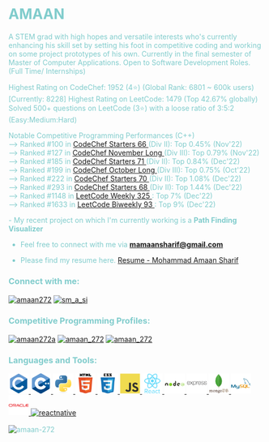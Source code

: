 <font color=" #80CCCC"> 
<h1>AMAAN</h1>
   <p align="left">
  A STEM grad with high hopes and versatile interests who's currently enhancing his skill set by setting his foot in competitive coding and working on some project prototypes of his own. 
  Currently in the final semester of Master of Computer Applications. 
  Open to Software Development Roles. (Full Time/ Internships) 
  </p>
   <p align="left">
  Highest Rating on CodeChef: 1952 (4⭐) (Global Rank: 6801 ~ 600k users) [Currently: 8228]
  Highest Rating on LeetCode: 1479 (Top 42.67% globally) 
  Solved 500+ questions on LeetCode (3⭐) with a loose ratio of 3:5:2 (Easy:Medium:Hard) 
   </p>
   <p align="left">
  Notable Competitive Programming Performances (C++) 
    <br>
    --> Ranked #100 in <a href="codechef.com/START66"> CodeChef Starters 66 </a> (Div II): Top 0.45% (Nov'22) 
    <br>
    --> Ranked #127 in <a href="codechef.com/NOV221"> CodeChef November Long </a> (Div III): Top 0.79% (Nov'22) 
    <br>
    --> Ranked #185 in <a href="codechef.com/START71"> CodeChef Starters 71 </a> (Div II): Top 0.84% (Dec'22) 
    <br>
    --> Ranked #199 in <a href="codechef.com/OCT221"> CodeChef October Long </a> (Div III): Top 0.75% (Oct'22) 
    <br>
    --> Ranked #222 in <a href="codechef.com/START70"> CodeChef Starters 70 </a> (Div II): Top 1.08% (Dec'22) 
    <br>
    --> Ranked #293 in <a href="codechef.com/START68"> CodeChef Starters 68 </a> (Div II): Top 1.44% (Dec'22) 
    <br>
    --> Ranked #1148 in <a href="leetcode.com/contest/weekly-contest-325/"> LeetCode Weekly 325 </a>: Top 7% (Dec'22) 
    <br>
    --> Ranked #1633 in <a href="https://www.leetcode.com/contest/biweekly-contest-93/"> LeetCode Biweekly 93 </a>: Top 9% (Dec'22)
   </p>
- My recent project on which I'm currently working is a <b> Path Finding Visualizer </b>

- Feel free to connect with me via **mamaansharif@gmail.com**

- Please find my resume here. <a href="https://docs.google.com/document/d/1VkdpRlVtDW3lUaMdmgF_ynL4cpQdVpnN-41oaIHAsbg/edit?usp=sharing"> Resume - Mohammad Amaan Sharif </a>

<h3 align="left">Connect with me:</h3>
<p align="left">
<a href="https://linkedin.com/in/amaan272" target="blank"><img align="center" src="https://raw.githubusercontent.com/rahuldkjain/github-profile-readme-generator/master/src/images/icons/Social/linked-in-alt.svg" alt="amaan272" height="30" width="40" /></a>
<a href="https://instagram.com/sm_a_si" target="blank"><img align="center" src="https://raw.githubusercontent.com/rahuldkjain/github-profile-readme-generator/master/src/images/icons/Social/instagram.svg" alt="sm_a_si" height="30" width="40" /></a>
</p>
<h3 align="left">Competitive Programming Profiles:</h3>
<p align="left">
<a href="https://www.codechef.com/users/amaan272a" target="blank"><img align="center" src="https://cdn.jsdelivr.net/npm/simple-icons@3.1.0/icons/codechef.svg" alt="amaan272a" height="30" width="40" /></a>
<a href="https://codeforces.com/profile/amaan_272" target="blank"><img align="center" src="https://raw.githubusercontent.com/rahuldkjain/github-profile-readme-generator/master/src/images/icons/Social/codeforces.svg" alt="amaan_272" height="30" width="40" /></a>
<a href="https://www.leetcode.com/amaan_272" target="blank"><img align="center" src="https://raw.githubusercontent.com/rahuldkjain/github-profile-readme-generator/master/src/images/icons/Social/leet-code.svg" alt="amaan_272" height="30" width="40" /></a>
</p>
<h3 align="left">Languages and Tools:</h3>
<p align="left"> 
   <a href="https://www.cprogramming.com/" target="_blank" rel="noreferrer"> <img src="https://raw.githubusercontent.com/devicons/devicon/master/icons/c/c-original.svg" alt="c" width="40" height="40"/> </a>
   <a href="https://www.w3schools.com/cpp/" target="_blank" rel="noreferrer"> <img src="https://raw.githubusercontent.com/devicons/devicon/master/icons/cplusplus/cplusplus-original.svg" alt="cplusplus" width="40" height="40"/> </a> 
<a href="https://www.python.org" target="_blank" rel="noreferrer"> <img src="https://raw.githubusercontent.com/devicons/devicon/master/icons/python/python-original.svg" alt="python" width="40" height="40"/> </a> 
   <a href="https://www.w3.org/html/" target="_blank" rel="noreferrer"> <img src="https://raw.githubusercontent.com/devicons/devicon/master/icons/html5/html5-original-wordmark.svg" alt="html5" width="40" height="40"/> </a> 
   <a href="https://www.w3schools.com/css/" target="_blank" rel="noreferrer"> <img src="https://raw.githubusercontent.com/devicons/devicon/master/icons/css3/css3-original-wordmark.svg" alt="css3" width="40" height="40"/> </a> 
   <a href="https://developer.mozilla.org/en-US/docs/Web/JavaScript" target="_blank" rel="noreferrer"> <img src="https://raw.githubusercontent.com/devicons/devicon/master/icons/javascript/javascript-original.svg" alt="javascript" width="40" height="40"/> </a> 
   <a href="https://reactjs.org/" target="_blank" rel="noreferrer"> <img src="https://raw.githubusercontent.com/devicons/devicon/master/icons/react/react-original-wordmark.svg" alt="react" width="40" height="40"/> </a> 
   <a href="https://nodejs.org" target="_blank" rel="noreferrer"> <img src="https://raw.githubusercontent.com/devicons/devicon/master/icons/nodejs/nodejs-original-wordmark.svg" alt="nodejs" width="40" height="40"/> </a>
   <a href="https://expressjs.com" target="_blank" rel="noreferrer"> <img src="https://raw.githubusercontent.com/devicons/devicon/master/icons/express/express-original-wordmark.svg" alt="express" width="40" height="40"/> </a> 
   <a href="https://www.mongodb.com/" target="_blank" rel="noreferrer"> <img src="https://raw.githubusercontent.com/devicons/devicon/master/icons/mongodb/mongodb-original-wordmark.svg" alt="mongodb" width="40" height="40"/> </a> 
   <a href="https://www.mysql.com/" target="_blank" rel="noreferrer"> <img src="https://raw.githubusercontent.com/devicons/devicon/master/icons/mysql/mysql-original-wordmark.svg" alt="mysql" width="40" height="40"/> </a> 
   <a href="https://www.oracle.com/" target="_blank" rel="noreferrer"> <img src="https://raw.githubusercontent.com/devicons/devicon/master/icons/oracle/oracle-original.svg" alt="oracle" width="40" height="40"/> </a> 
   <a href="https://reactnative.dev/" target="_blank" rel="noreferrer"> <img src="https://reactnative.dev/img/header_logo.svg" alt="reactnative" width="40" height="40"/> </a> 
   </p>

<p><img align="center" src="https://github-readme-stats.vercel.app/api/top-langs?username=amaan-272&show_icons=true&locale=en&layout=compact" alt="amaan-272" /></p>
</font>
